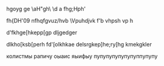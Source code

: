 
hgoyg ge \aH"gh\ \d
a fhg;Hph'

 fh{DH'09 nfhqfgvuz/hvb
\Vpuhdjvk f'b
 vhpsh vp h

d'fkhge[hkepp[gp
dljgedger

dlkho[ksb[perh
fd'[olkhkae
delsrgkep]he;ry[hg
kmekgkler

колистмы рапичу оыаис яыифыу
пупупупупупупуппупупу

